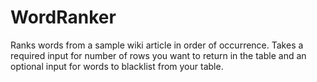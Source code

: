 # WordRanker
Ranks words from a sample wiki article in order of occurrence.
Takes a required input for number of rows you want to return in the table 
and an optional input for words to blacklist from your table. 
